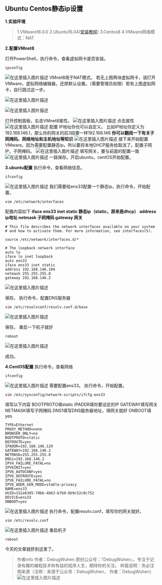 ##  Ubuntu Centos静态ip设置
**1.实验环境**
>1.VMware16.0.0
>2.Ubuntu16.04([安装教程](https://blog.csdn.net/qq_43938052/article/details/107326122))
>3.Centos8
>4.VMware网络模式：NAT

**2.配置VMnet8**

打开PowerShell，执行命令，查看虚拟网卡是否安装。
```
ipconfig
```
![在这里插入图片描述](https://img-blog.csdnimg.cn/20201006181925536.png?x-oss-process=image/watermark,type_ZmFuZ3poZW5naGVpdGk,shadow_10,text_aHR0cHM6Ly9ibG9nLmNzZG4ubmV0L3FxXzQzOTM4MDUy,size_16,color_FFFFFF,t_70#pic_center)
VMnet8用于NAT模式。
若无上图两块虚拟网卡，请打开VMware，虚拟网络编辑器，还原默认设置。（需要管理员权限）若有上图虚拟网卡，自行跳过这一步。

![在这里插入图片描述](https://img-blog.csdnimg.cn/20201006182245732.png?x-oss-process=image/watermark,type_ZmFuZ3poZW5naGVpdGk,shadow_10,text_aHR0cHM6Ly9ibG9nLmNzZG4ubmV0L3FxXzQzOTM4MDUy,size_16,color_FFFFFF,t_70#pic_center)

![在这里插入图片描述](https://img-blog.csdnimg.cn/20201006182504749.png?x-oss-process=image/watermark,type_ZmFuZ3poZW5naGVpdGk,shadow_10,text_aHR0cHM6Ly9ibG9nLmNzZG4ubmV0L3FxXzQzOTM4MDUy,size_16,color_FFFFFF,t_70#pic_center)

打开控制面板，右击VMnet8属性。
![在这里插入图片描述](https://img-blog.csdnimg.cn/20201006195711697.png?x-oss-process=image/watermark,type_ZmFuZ3poZW5naGVpdGk,shadow_10,text_aHR0cHM6Ly9ibG9nLmNzZG4ubmV0L3FxXzQzOTM4MDUy,size_16,color_FFFFFF,t_70#pic_center)
点击属性
![在这里插入图片描述](https://img-blog.csdnimg.cn/20201006195817134.png?x-oss-process=image/watermark,type_ZmFuZ3poZW5naGVpdGk,shadow_10,text_aHR0cHM6Ly9ibG9nLmNzZG4ubmV0L3FxXzQzOTM4MDUy,size_16,color_FFFFFF,t_70#pic_center)
配置
IP地址你也可以自定义。
比如IP地址你定义为192.168.146.1，那么你的网关的前3段要一样192.168.146
**你可以翻阅一下有关子网掩码、网络地址和主机地址等知识**
![在这里插入图片描述](https://img-blog.csdnimg.cn/20201006195905189.png?x-oss-process=image/watermark,type_ZmFuZ3poZW5naGVpdGk,shadow_10,text_aHR0cHM6Ly9ibG9nLmNzZG4ubmV0L3FxXzQzOTM4MDUy,size_16,color_FFFFFF,t_70#pic_center)
接下来开始配置VMware。因为需要配置静态ip，所以要将本地DHCP服务给取消了。配置子网IP，子网掩码。
![在这里插入图片描述](https://img-blog.csdnimg.cn/20201006201023791.png?x-oss-process=image/watermark,type_ZmFuZ3poZW5naGVpdGk,shadow_10,text_aHR0cHM6Ly9ibG9nLmNzZG4ubmV0L3FxXzQzOTM4MDUy,size_16,color_FFFFFF,t_70#pic_center)
填写网关，要与前面的配置一致
![在这里插入图片描述](https://img-blog.csdnimg.cn/20201006201105144.png?x-oss-process=image/watermark,type_ZmFuZ3poZW5naGVpdGk,shadow_10,text_aHR0cHM6Ly9ibG9nLmNzZG4ubmV0L3FxXzQzOTM4MDUy,size_16,color_FFFFFF,t_70#pic_center)
一路保存。开启ubuntu，centOS开始配置。

**3.ubuntu配置**
执行命令，查看网络信息。
```
ifconfig
```
![在这里插入图片描述](https://img-blog.csdnimg.cn/20201006201631148.png?x-oss-process=image/watermark,type_ZmFuZ3poZW5naGVpdGk,shadow_10,text_aHR0cHM6Ly9ibG9nLmNzZG4ubmV0L3FxXzQzOTM4MDUy,size_16,color_FFFFFF,t_70#pic_center)
我们需要给ens33配置一个静态ip，执行命令，开始配置。
```
vim /etc/network/interfaces
```
配置内容如下
**iface ens33 inet static 静态ip（static，原来是dhcp）
address ip地址
netmask 子网掩码
gateway 网关**
```
# This file describes the network interfaces available on your system
# and how to activate them. For more information, see interfaces(5).

source /etc/network/interfaces.d/*

# The loopback network interface
auto lo
iface lo inet loopback
auto ens33
iface ens33 inet static
address 192.168.146.104
netmask 255.255.255.0
gateway 192.168.146.2

```
![在这里插入图片描述](https://img-blog.csdnimg.cn/20201006201859768.png?x-oss-process=image/watermark,type_ZmFuZ3poZW5naGVpdGk,shadow_10,text_aHR0cHM6Ly9ibG9nLmNzZG4ubmV0L3FxXzQzOTM4MDUy,size_16,color_FFFFFF,t_70#pic_center)

保存。
执行命令，配置DNS服务器
```
vim /etc/resolvconf/resolv.conf.d/base
```
![在这里插入图片描述](https://img-blog.csdnimg.cn/20201006202340235.png?x-oss-process=image/watermark,type_ZmFuZ3poZW5naGVpdGk,shadow_10,text_aHR0cHM6Ly9ibG9nLmNzZG4ubmV0L3FxXzQzOTM4MDUy,size_16,color_FFFFFF,t_70#pic_center)

保存。
重启一下机子就好
```
reboot
```
![在这里插入图片描述](https://img-blog.csdnimg.cn/20201006202615378.png?x-oss-process=image/watermark,type_ZmFuZ3poZW5naGVpdGk,shadow_10,text_aHR0cHM6Ly9ibG9nLmNzZG4ubmV0L3FxXzQzOTM4MDUy,size_16,color_FFFFFF,t_70#pic_center)

成功。

**4.CentOS配置**
执行命令，查看网络
```
ifconfig
```
![在这里插入图片描述](https://img-blog.csdnimg.cn/20201006203129922.png?x-oss-process=image/watermark,type_ZmFuZ3poZW5naGVpdGk,shadow_10,text_aHR0cHM6Ly9ibG9nLmNzZG4ubmV0L3FxXzQzOTM4MDUy,size_16,color_FFFFFF,t_70#pic_center)
需要配置ens33。
执行命令，开始配置。
```
vim /etc/sysconfig/network-scripts/ifcfg-ens33
```
填写以下内容
BOOTPROTO填static
IPADDR填你要设定的IP
GATEWAY填写网关
NETMASK填写子网掩码
DNS1填写DNS服务器地址，填网关就好
ONBOOT填yes
```
TYPE=Ethernet
PROXY_METHOD=none
BROWSER_ONLY=no
BOOTPROTO=static
DEFROUTE=yes
IPADDR=192.168.146.129
GATEWAY=192.168.146.2
NETMASK=255.255.255.0
DNS1=192.168.146.2
IPV4_FAILURE_FATAL=no
IPV6INIT=yes
IPV6_AUTOCONF=yes
IPV6_DEFROUTE=yes
IPV6_FAILURE_FATAL=no
IPV6_ADDR_GEN_MODE=stable-privacy
NAME=ens33
UUID=152a6305-70b6-4b63-b7b9-6b9c52c0c752
DEVICE=ens33
ONBOOT=yes

```
![在这里插入图片描述](https://img-blog.csdnimg.cn/20201006203347983.png?x-oss-process=image/watermark,type_ZmFuZ3poZW5naGVpdGk,shadow_10,text_aHR0cHM6Ly9ibG9nLmNzZG4ubmV0L3FxXzQzOTM4MDUy,size_16,color_FFFFFF,t_70#pic_center)
执行命令，配置resolv.conf，填写你的网关就好。
```
vim /etc/resolv.conf
```
![在这里插入图片描述](https://img-blog.csdnimg.cn/20201006212256769.png?x-oss-process=image/watermark,type_ZmFuZ3poZW5naGVpdGk,shadow_10,text_aHR0cHM6Ly9ibG9nLmNzZG4ubmV0L3FxXzQzOTM4MDUy,size_16,color_FFFFFF,t_70#pic_center)
重启机子
```
reboot
```

今天的文章就肝到这里了。

>作者info
作者：DebugWuhen
原创公众号：『DebugWuhen』，专注于记录有趣的编程技术和有益的程序人生，期待你的关注。
转载说明：务必注明来源（注明：来源于公众号：DebugWuhen， 作者：DebugWuhen）
![在这里插入图片描述](https://img-blog.csdnimg.cn/20200706013520101.png?x-oss-process=image/watermark,type_ZmFuZ3poZW5naGVpdGk,shadow_10,text_aHR0cHM6Ly9ibG9nLmNzZG4ubmV0L3FxXzQzOTM4MDUy,size_16,color_FFFFFF,t_70)
